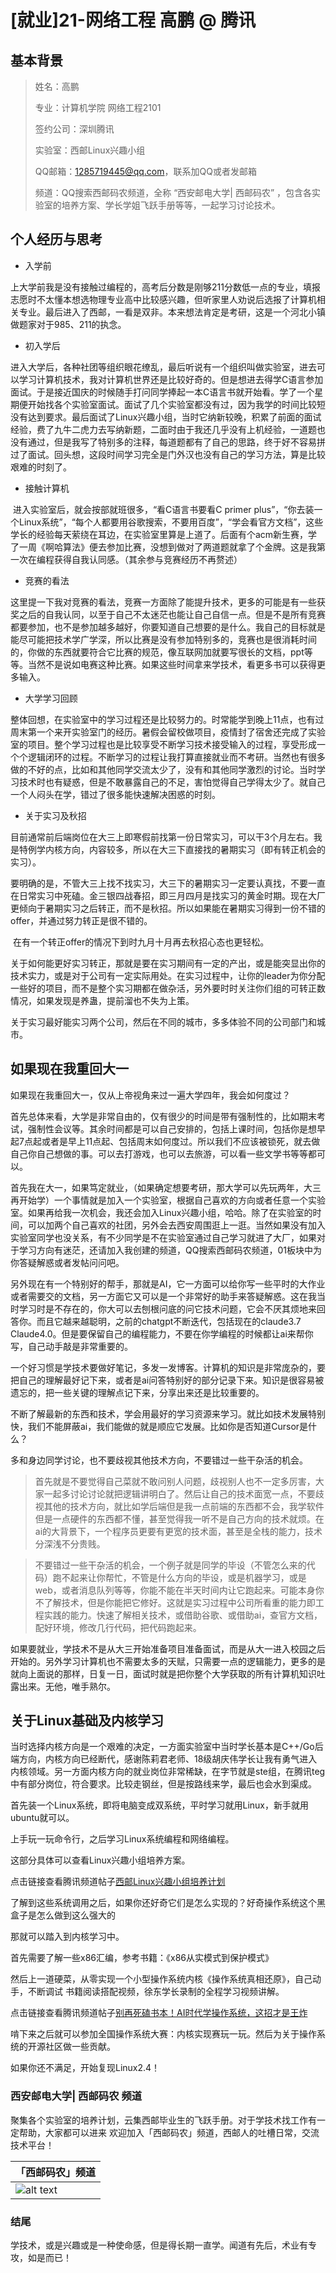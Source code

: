 #  [就业\]21-网络工程 高鹏  @ 腾讯

## 基本背景

>姓名：高鹏
>
>专业：计算机学院 网络工程2101
>
>签约公司：深圳腾讯
>
>实验室：西邮Linux兴趣小组
>
>QQ邮箱：1285719445@qq.com，联系加QQ或者发邮箱
>
>频道：QQ搜索西邮码农频道，全称 “西安邮电大学| 西邮码农” ，包含各实验室的培养方案、学长学姐飞跃手册等等，一起学习讨论技术。

## 个人经历与思考

- 入学前

上大学前我是没有接触过编程的，高考后分数是刚够211分数低一点的专业，填报志愿时不太懂本想选物理专业高中比较感兴趣，但听家里人劝说后选报了计算机相关专业。最后进入了西邮，一看是双非。本来想法肯定是考研，这是一个河北小镇做题家对于985、211的执念。

- 初入学后

​        进入大学后，各种社团等组织眼花缭乱，最后听说有一个组织叫做实验室，进去可以学习计算机技术，我对计算机世界还是比较好奇的。但是想进去得学C语言参加面试。于是接近国庆的时候随手打问同学捧起一本C语言书就开始看。学了一个星期便开始找各个实验室面试。面试了几个实验室都没有过，因为我学的时间比较短没有达到要求。最后面试了Linux兴趣小组，当时它纳新较晚，积累了前面的面试经验，费了九牛二虎力去写纳新题，二面时由于我还几乎没有上机经验，一道题也没有通过，但是我写了特别多的注释，每道题都有了自己的思路，终于好不容易拼过了面试。回头想，这段时间学习完全是门外汉也没有自己的学习方法，算是比较艰难的时刻了。

- 接触计算机

​        进入实验室后，就会按部就班很多，“看C语言书要看C primer plus”，“你去装一个Linux系统”，“每个人都要用谷歌搜索，不要用百度”，“学会看官方文档”，这些学长的经验每天萦绕在耳边，在实验室里算是上道了。后面有个acm新生赛，学了一周《啊哈算法》便去参加比赛，没想到做对了两道题就拿了个金牌。这是我第一次在编程获得自我认同感。（其余参与竞赛经历不再赘述）

- 竞赛的看法

​        这里提一下我对竞赛的看法，竞赛一方面除了能提升技术，更多的可能是有一些获奖之后的自我认同，以至于自己不太迷茫也能让自己自信一点。但是不是所有竞赛都要参加，也不是参加越多越好，你要知道自己想要的是什么。我自己的目标就是能尽可能把技术学广学深，所以比赛是没有参加特别多的，竞赛也是很消耗时间的，你做的东西就要符合它比赛的规范，像互联网加就要写很长的文档，ppt等等。当然不是说如电赛这种比赛。如果这些时间拿来学技术，看更多书可以获得更多输入。

- 大学学习回顾

​       整体回想，在实验室中的学习过程还是比较努力的。时常能学到晚上11点，也有过周末第一个来开实验室门的经历。暑假会留校做项目，疫情封了宿舍还完成了实验室的项目。整个学习过程也是比较享受不断学习技术接受输入的过程，享受形成一个个逻辑闭环的过程。不断学习的过程让我打算直接就业而不考研。当然也有很多做的不好的点，比如和其他同学交流太少了，没有和其他同学激烈的讨论。当时学习技术时也有疑惑，但是不敢暴露自己的不足，害怕觉得自己学得太少了。就自己一个人闷头在学，错过了很多能快速解决困惑的时刻。

- 关于实习及秋招

​       目前通常前后端岗位在大三上即寒假前找第一份日常实习，可以干3个月左右。我是特例学内核方向，内容较多，所以在大三下直接找的暑期实习（即有转正机会的实习）。

​       要明确的是，不管大三上找不找实习，大三下的暑期实习一定要认真找，不要一直在日常实习中死磕。金三银四战春招，即三月四月是找实习的黄金时期。现在大厂更倾向于暑期实习之后转正，而不是秋招。所以如果能在暑期实习得到一份不错的offer，并通过努力转正是很不错的。

​       在有一个转正offer的情况下到时九月十月再去秋招心态也更轻松。

​       关于如何能更好实习转正，那就是要在实习期间有一定的产出，或是能突显出你的技术实力，或是对于公司有一定实际用处。在实习过程中，让你的leader为你分配一些好的项目，而不是整个实习期都在做杂活，另外要时时关注你们组的可转正数情况，如果发现是养蛊，提前溜也不失为上策。

​       关于实习最好能实习两个公司，然后在不同的城市，多多体验不同的公司部门和城市。

## 如果现在我重回大一

如果现在我重回大一，仅从上帝视角来过一遍大学四年，我会如何度过？

首先总体来看，大学是非常自由的，仅有很少的时间是带有强制性的，比如期末考试，强制性会议等。其余时间都是可以自己安排的，包括上课时间，包括你是想早起7点起或者是早上11点起、包括周末如何度过。所以我们不应该被锁死，就去做自己你自己想做的事。可以去打游戏，也可以去旅游，可以看一些文学书等等都可以。

首先我在大一，如果笃定就业，（如果确定想要考研，那大学可以先玩两年，大三再开始学）一个事情就是加入一个实验室，根据自己喜欢的方向或者任意一个实验室。如果再给我一次机会，我还会加入Linux兴趣小组，哈哈。除了在实验室的时间，可以加两个自己喜欢的社团，另外会去西安周围逛上一逛。当然如果没有加入实验室同学也没关系，有不少同学是不在实验室通过自己学习就进了大厂，如果对于学习方向有迷茫，还请加入我创建的频道，QQ搜索西邮码农频道，01板块中为你答疑解惑或者发帖问问吧。

另外现在有一个特别好的帮手，那就是AI，它一方面可以给你写一些平时的大作业或者需要交的文档，另一方面它又可以是一个非常好的助手来答疑解惑。这在我当时学习时是不存在的，你大可以去刨根问底的问它技术问题，它会不厌其烦地来回答你。而且它越来越聪明，之前的chatgpt不断迭代，包括现在的claude3.7 Claude4.0。但是要保留自己的编程能力，不要在你学编程的时候都让ai来帮你写，自己动手敲是非常重要的。

一个好习惯是学技术要做好笔记，多发一发博客。计算机的知识是非常庞杂的，要把自己的理解最好记下来，或者是ai问答特别好的部分记录下来。知识是很容易被遗忘的，把一些关键的理解点记下来，分享出来还是比较重要的。

不断了解最新的东西和技术，学会用最好的学习资源来学习。就比如技术发展特别快，我们不能屏蔽ai，我们能做的就是顺应它发展。比如你是否知道Cursor是什么？

多和身边同学讨论，也不要歧视其他技术方向，不要错过一些干杂活的机会。

> 首先就是不要觉得自己菜就不敢问别人问题，歧视别人也不一定多厉害，大家一起多讨论讨论就把逻辑讲明白了。然后让自己的技术面宽一点，不要歧视其他的技术方向，就比如学后端但是我一点前端的东西都不会，我学软件但是一点硬件的东西都不懂，甚至觉得我一听不是自己方向的技术就烦。在ai的大背景下，一个程序员更要有更宽的技术面，甚至是全栈的能力，技术分深浅不分贵贱。

> 不要错过一些干杂活的机会，一个例子就是同学的毕设（不管怎么来的代码）跑不起来让你帮忙，不管是什么方向的毕设，或是机器学习，或是web，或者消息队列等等，你能不能在半天时间内让它跑起来。可能本身你不了解技术，但是你能把它修好。这就是实习过程中公司所看重的能力即工程实践的能力。快速了解相关技术，或借助谷歌、或借助ai，查官方文档，配好环境，修改几行代码，把代码跑起来。

​      如果要就业，学技术不是从大三开始准备项目准备面试，而是从大一进入校园之后开始的。另外学习计算机也不需要太多的天赋，只需要一点的逻辑能力，更多的是就向上面说的那样，日复一日，面试时就是把你整个大学获取的所有计算机知识吐露出来。无他，唯手熟尔。    

## 关于Linux基础及内核学习

当时选择内核方向是一个艰难的决定，一方面实验室中当时学长基本是C++/Go后端方向，内核方向已经断代，感谢陈莉君老师、18级胡庆伟学长让我有勇气进入内核领域。另一方面内核方向的就业岗位非常稀缺，在字节就是ste组，在腾讯teg中有部分岗位，符合要求。比较走钢丝，但是按路线来学，最后也会水到渠成。

首先装一个Linux系统，即将电脑变成双系统，平时学习就用Linux，新手就用ubuntu就可以。

上手玩一玩命令行，之后学习Linux系统编程和网络编程。

这部分具体可以查看Linux兴趣小组培养方案。

点击链接查看腾讯频道帖子[西邮Linux兴趣小组培养计划](https://pd.qq.com/s/5be4vm18g?b=2)


了解到这些系统调用之后，如果你还好奇它们是怎么实现的？好奇操作系统这个黑盒子是怎么做到这么强大的

那就可以踏入到内核学习中。

首先需要了解一些x86汇编，参考书籍：《x86从实模式到保护模式》

然后上一道硬菜，从零实现一个小型操作系统内核《操作系统真相还原》，自己动手，不断调试
书籍阅读搭配视频，徐东学长录制的全程学习视频讲解。

点击链接查看腾讯频道帖子[别再死磕书本！AI时代学操作系统，这招才是王炸](https://pd.qq.com/s/113hnzaqu?b=2)

啃下来之后就可以参加全国操作系统大赛：内核实现赛玩一玩。然后为关于操作系统的开源社区做一些贡献。

如果你还不满足，开始复现Linux2.4！



### 西安邮电大学| 西邮码农 频道

聚集各个实验室的培养计划，云集西邮毕业生的飞跃手册。对于学技术找工作有一定帮助，大家都可以进来
欢迎加入「西邮码农」频道，西邮人的吐槽日常，交流技术平台！

|  「西邮码农」频道 
|  ----  
| ![alt text](image_xiyoumaanong.png)  



### 结尾

学技术，或是兴趣或是一种使命感，但是得长期一直学。闻道有先后，术业有专攻，如是而已！

